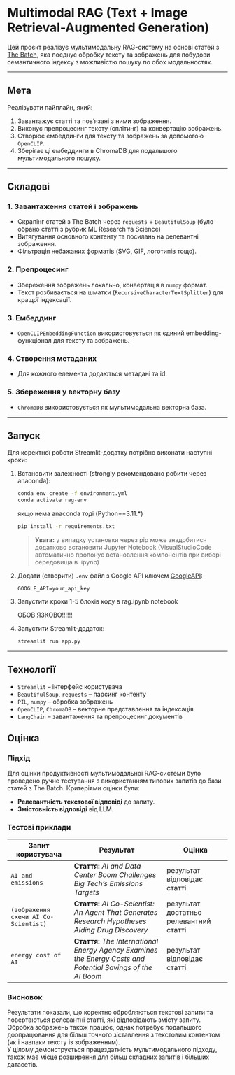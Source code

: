 # Multimodal RAG (Text + Image Retrieval-Augmented Generation)

Цей проєкт реалізує мультимодальну RAG-систему на основі статей з [The Batch](https://www.deeplearning.ai/the-batch/), яка поєднує обробку тексту та зображень для побудови семантичного індексу з можливістю пошуку по обох модальностях.

---

## Мета

Реалізувати пайплайн, який:

1. Завантажує статті та пов’язані з ними зображення.
2. Виконує препроцесинг тексту (сплітинг) та конвертацію зображень.
3. Створює ембеддинги для тексту та зображень за допомогою `OpenCLIP`.
4. Зберігає ці ембеддинги в ChromaDB для подальшого мультимодального пошуку.

---

## Складові

### 1. Завантаження статей і зображень

* Скрапінг статей з The Batch через `requests` + `BeautifulSoup` (було обрано статті з рубрик ML Research та Science)
* Витягування основного контенту та посилань на релевантні зображення.
* Фільтрація небажаних форматів (SVG, GIF, логотипів тощо).

### 2. Препроцесинг

* Збереження зображень локально, конвертація в `numpy` формат.
* Текст розбивається на шматки (`RecursiveCharacterTextSplitter`) для кращої індексації.

### 3. Ембеддинг

* `OpenCLIPEmbeddingFunction` використовується як єдиний embedding-функціонал для тексту та зображень.

### 4. Створення метаданих

* Для кожного елемента додаються метадані та id.

### 5. Збереження у векторну базу

* `ChromaDB` використовується як мультимодальна векторна база.

---

## Запуск

Для коректної роботи Streamlit-додатку потрібно виконати наступні кроки:

1. Встановити залежності (strongly рекомендовано робити через anaconda):


   ```bash
   conda env create -f environment.yml
   conda activate rag-env
   ```

    
    якщо нема anaconda тоді (Python==3.11.*)
    
    ```bash
    pip install -r requirements.txt
    ```
    
    > **Увага:** у випадку установки через pip може знадобитися додатково встановити Jupyter Notebook (VisualStudioCode автоматично пропонує встановлення компонентів при виборі середовища в .ipynb)
2. Додати (створити) `.env` файл з Google API ключем [GoogleAPI](https://aistudio.google.com/apikey):

   ```
   GOOGLE_API=your_api_key
   ```

3. Запустити кроки 1-5 блоків коду в rag.ipynb notebook

    ОБОВ'ЯЗКОВО!!!!!!

4. Запустити Streamlit-додаток:

   ```bash
   streamlit run app.py
   ```

---

## Технології

* `Streamlit` – інтерфейс користувача
* `BeautifulSoup`, `requests` – парсинг контенту
* `PIL`, `numpy` – обробка зображень
* `OpenCLIP`, `ChromaDB` – векторне представлення та індексація
* `LangChain` – завантаження та препроцесинг документів

## Оцінка

### Підхід

Для оцінки продуктивності мультимодальної RAG-системи було проведено ручне тестування з використанням типових запитів до бази статей з The Batch. Критеріями оцінки були:

* **Релевантність текстової відповіді** до запиту.
* **Змістовність відповіді** від LLM.

### Тестові приклади

| Запит користувача   | Результат                                                                                                                                              | Оцінка        |
|---------------------|--------------------------------------------------------------------------------------------------------------------------------------------------------|---------------|
| `AI and emissions`  | **Стаття:** *AI and Data Center Boom Challenges Big Tech’s Emissions Targets* | результат відповідає статті |
| `(зображення схеми AI Co-Scientist)`     | **Стаття:** *AI Co-Scientist: An Agent That Generates Research Hypotheses Aiding Drug Discovery* | результат достатньо релевантний статті |
| `energy cost of AI` | **Стаття:** *The International Energy Agency Examines the Energy Costs and Potential Savings of the AI Boom* | результат відповідає статті |

### Висновок

Результати показали, що коректно обробляються текстові запити та повертаються релевантні статті, які відповідають змісту запиту.  
Обробка зображень також працює, однак потребує подальшого доопрацювання для більш точного зіставлення з текстовим контентом (як і навпаки тексту із зображенням).  
У цілому демонструється працездатність мультимодального підходу, також має місце розширення для більш складних запитів і більших датасетів.
